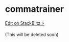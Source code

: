 # commatrainer

[Edit on StackBlitz ⚡️](https://stackblitz.com/edit/commatrainer)

(This will be deleted soon)
